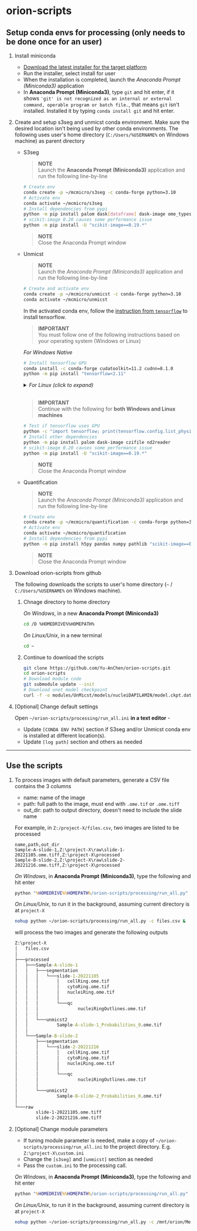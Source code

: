 # orion-scripts

## Setup conda envs for processing (only needs to be done once for an user)

1. Install miniconda

    - [Download the latest installer for the target
      platform](https://docs.conda.io/en/latest/miniconda.html#windows-installers)
    - Run the installer, select install for user
    - When the installation is completed, launch the *Anaconda Prompt
      (Miniconda3)* application
    - In **Anaconda Prompt (Miniconda3)**, type `git` and hit enter, if it shows
      `'git' is not recognized as an internal or external command, operable
      program or batch file.`, that means `git` isn't installed. Installed it by
      typing `conda install git` and hit enter.

1. Create and setup s3seg and unmicst conda environment. Make sure the desired
   location isn't being used by other conda environments. The following uses
   user's home directory (`C:/Users/%USERNAME%` on Windows machine) as parent
   directory

    - S3seg

      > **NOTE**  
      > Launch the  **Anaconda Prompt (Miniconda3)** application and run the
      > following line-by-line

      ```bash
      # Create env
      conda create -p ~/mcmicro/s3seg -c conda-forge python=3.10
      # Activate env
      conda activate ~/mcmicro/s3seg
      # Install dependencies from pypi
      python -m pip install palom dask[dataframe] dask-image ome_types
      # scikit-image 0.20 causes some performance issue
      python -m pip install -U "scikit-image==0.19.*"
      ```

      > **NOTE**  
      > Close the Anaconda Prompt window

    - Unmicst

      > **NOTE**  
      > Launch the  *Anaconda Prompt (Miniconda3)* application and run the
      > following line-by-line

      ```bash
      # Create and activate env
      conda create -p ~/mcmicro/unmicst -c conda-forge python=3.10
      conda activate ~/mcmicro/unmicst
      ```

      In the activated conda env, follow the [instruction from
      `tensorflow`](https://www.tensorflow.org/install/pip) to install
      tensorflow.

      > **IMPORTANT**  
      > You must follow one of the following instructions based on your
      > operating system (Windows or Linux)

      *For Windows Native*

      ```bash
      # Install tensorflow GPU
      conda install -c conda-forge cudatoolkit=11.2 cudnn=8.1.0
      python -m pip install "tensorflow<2.11"
      ```
      <details>
      <summary><em>For Linux (click to expand)</em></summary>

      ```bash
      # Install tensorflow GPU
      conda install -c conda-forge cudatoolkit=11.2.2 cudnn=8.1.0
      export LD_LIBRARY_PATH=$LD_LIBRARY_PATH:$CONDA_PREFIX/lib/
      python3 -m pip install tensorflow

      # Set env var upon env activation and deactivation
      mkdir -p ~/mcmicro/unmicst/etc/conda/activate.d

      echo 'export LD_LIBRARY_PATH_BACKUP="${LD_LIBRARY_PATH:-}"' >> ~/mcmicro/unmicst/etc/conda/activate.d/env_vars.sh
      echo 'export LD_LIBRARY_PATH=$LD_LIBRARY_PATH:$CONDA_PREFIX/lib/' >> ~/mcmicro/unmicst/etc/conda/activate.d/env_vars.sh

      mkdir -p ~/mcmicro/unmicst/etc/conda/deactivate.d

      echo 'export LD_LIBRARY_PATH="${LD_LIBRARY_PATH_BACKUP:-}"' >> ~/mcmicro/unmicst/etc/conda/deactivate.d/env_vars.sh
      echo 'unset LD_LIBRARY_PATH_BACKUP' >> ~/mcmicro/unmicst/etc/conda/deactivate.d/env_vars.sh
      ```
      </details><br />

      > **IMPORTANT**  
      > Continue with the following for **both Windows and Linux machines**

      ```bash
      # Test if tensorflow uses GPU
      python -c "import tensorflow; print(tensorflow.config.list_physical_devices('GPU'))"
      # Install other dependencies
      python -m pip install palom dask-image czifile nd2reader
      # scikit-image 0.20 causes some performance issue
      python -m pip install -U "scikit-image==0.19.*"
      ```

      > **NOTE**  
      > Close the Anaconda Prompt window

    - Quantification

      > **NOTE**  
      > Launch the  *Anaconda Prompt (Miniconda3)* application and run the
      > following line-by-line

      ```bash
      # Create env
      conda create -p ~/mcmicro/quantification -c conda-forge python=3.10
      # Activate env
      conda activate ~/mcmicro/quantification
      # Install dependencies from pypi
      python -m pip install h5py pandas numpy pathlib "scikit-image==0.19.*" imagecodecs joblib psutil
      ```

      > **NOTE**  
      > Close the Anaconda Prompt window

1. Download orion-scripts from github

    The following downloads the scripts to user's home directory (`~` /
   `C:/Users/%USERNAME%` on Windows machine). 

    1. Chnage directory to home directory

        *On Windows*, in a new **Anaconda Prompt (Miniconda3)**

        ```bash
        cd /D %HOMEDRIVE%%HOMEPATH%
        ```

        *On Linux/Unix*, in a new terminal

        ```bash
        cd ~
        ```

    1. Continue to download the scripts

        ```bash
        git clone https://github.com/Yu-AnChen/orion-scripts.git
        cd orion-scripts
        # Download module code
        git submodule update --init
        # Download unet model checkpoint
        curl -f -o modules/UnMicst/models/nucleiDAPILAMIN/model.ckpt.data-00000-of-00001 https://mcmicro.s3.amazonaws.com/models/unmicst2/model.ckpt.data-00000-of-00001
        ```

1. [Optional] Change default settings

    Open `~/orion-scripts/processing/run_all.ini` **in a text editor** - 
    - Update `[CONDA ENV PATH]` section if S3seg and/or Unmicst conda env is
      installed at different location(s).
    - Update `[log path]` section and others as needed

---

## Use the scripts

1. To process images with default parameters, generate a CSV file contains the 3
   columns
    - name: name of the image
    - path: full path to the image, must end with `.ome.tif` or `.ome.tiff`
    - out_dir: path to output directory, doesn't need to include the slide name

    For example, in `Z:/project-X/files.csv`, two images are listed to be processed

    ```csv
    name,path,out_dir
    Sample-A-slide-1,Z:\project-X\raw\slide-1-20221105.ome.tiff,Z:\project-X\processed
    Sample-B-slide-2,Z:\project-X\raw\slide-2-20221216.ome.tiff,Z:\project-X\processed
    ```

    *On Windows*, in **Anaconda Prompt (Miniconda3)**, type the following and hit enter

    ```cmd
    python "%HOMEDRIVE%%HOMEPATH%/orion-scripts/processing/run_all.py" -c Z:\project-X\files.csv
    ```

    *On Linux/Unix*, to run it in the background, assuming current directory is
    at `project-X`

    ```bash
    nohup python ~/orion-scripts/processing/run_all.py -c files.csv &
    ```

    will process the two images and generate the following outputs

    ```cmd
    Z:\project-X
    │   files.csv
    │
    ├───processed
    │   ├───Sample-A-slide-1
    │   │   ├───segmentation
    │   │   │   └───slide-1-20221105
    │   │   │       │   cellRing.ome.tif
    │   │   │       │   cytoRing.ome.tif
    │   │   │       │   nucleiRing.ome.tif
    │   │   │       │
    │   │   │       └───qc
    │   │   │               nucleiRingOutlines.ome.tif
    │   │   │
    │   │   └───unmicst2
    │   │           Sample-A-slide-1_Probabilities_0.ome.tif
    │   │
    │   └───Sample-B-slide-2
    │       ├───segmentation
    │       │   └───slide-2-20221216
    │       │       │   cellRing.ome.tif
    │       │       │   cytoRing.ome.tif
    │       │       │   nucleiRing.ome.tif
    │       │       │
    │       │       └───qc
    │       │               nucleiRingOutlines.ome.tif
    │       │
    │       └───unmicst2
    │               Sample-B-slide-2_Probabilities_0.ome.tif
    │
    └───raw
            slide-1-20221105.ome.tiff
            slide-2-20221216.ome.tiff
    ```
  
1. [Optional] Change module parameters
    - If tuning module parameter is needed, make a copy of
      `~/orion-scripts/processing/run_all.ini` to the project directory. E.g.
      `Z:\project-X\custom.ini`
    - Change the `[s3seg]` and `[unmicst]` section as needed
    - Pass the `custom.ini` to the processing call.

    *On Windows*, in **Anaconda Prompt (Miniconda3)**, type the following and hit enter

    ```cmd
    python "%HOMEDRIVE%%HOMEPATH%/orion-scripts/processing/run_all.py" -c Z:\project-X\files.csv -m Z:\project-X\custom.ini
    ```

    *On Linux/Unix*, to run it in the background, assuming current directory is
    at `project-X`

    ```bash
    nohup python ~/orion-scripts/processing/run_all.py -c /mnt/orion/Mercury-3/20230227/files.csv -m /mnt/orion/Mercury-3/20230227/custom.ini &
    ```
